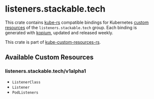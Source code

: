 <!--
SPDX-FileCopyrightText: The kube-custom-resources-rs Authors
SPDX-License-Identifier: 0BSD
 -->

# listeners.stackable.tech

This crate contains [kube-rs](https://kube.rs/) compatible bindings for Kubernetes [custom resources](https://kubernetes.io/docs/tasks/extend-kubernetes/custom-resources/custom-resource-definitions/) of the `listeners.stackable.tech` group. Each binding is generated with [kopium](https://github.com/kube-rs/kopium), updated and released weekly.

This crate is part of [kube-custom-resources-rs](https://github.com/metio/kube-custom-resources-rs).

## Available Custom Resources

### listeners.stackable.tech/v1alpha1
- `ListenerClass`
- `Listener`
- `PodListeners`
